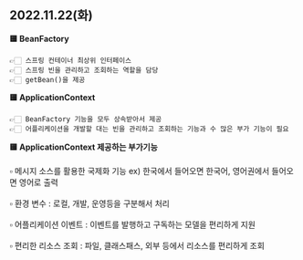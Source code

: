 ## 2022.11.22(화)

**🟨 BeanFactory**

    👉🏻 스프링 컨테이너 최상위 인터페이스
    👉🏻 스프링 빈을 관리하고 조회하는 역할을 담당
    👉🏻 getBean()을 제공

**🟨 ApplicationContext**

    👉🏻 BeanFactory 기능을 모두 상속받아서 제공
    👉🏻 어플리케이션을 개발할 대는 빈을 관리하고 조회하는 기능과 수 많은 부가 기능이 필요

**🟨 ApplicationContext 제공하는 부가기능**
<br><br>
  ▫️ 메시지 소스를 활용한 국제화 기능
  ex) 한국에서 들어오면 한국어, 영어권에서 들어오면 영어로 출력
  <br><br>
  ▫️ 환경 변수 : 로컬, 개발, 운영등을 구분해서 처리
  <br><br>
  ▫️ 어플리케이션 이벤트 : 이벤트를 발행하고 구독하는 모델을 편리하게 지원
  <br><br>
  ▫️ 편리한 리소스 조회 : 파일, 클래스패스, 외부 등에서 리소스를 편리하게 조회
